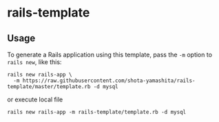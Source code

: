 # rails-template

## Usage
To generate a Rails application using this template, pass the `-m` option to `rails new`, like this:

```
rails new rails-app \
  -m https://raw.githubusercontent.com/shota-yamashita/rails-template/master/template.rb -d mysql
```

or execute local file

```
rails new rails-app -m rails-template/template.rb -d mysql
```

